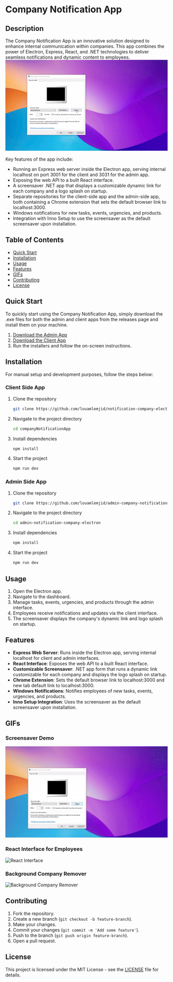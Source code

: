 # Company Notification App

## Description

The Company Notification App is an innovative solution designed to enhance internal communication within companies. This app combines the power of Electron, Express, React, and .NET technologies to deliver seamless notifications and dynamic content to employees.
![React Interface](./gifs/intro.gif)

Key features of the app include:
- Running an Express web server inside the Electron app, serving internal localhost on port 3001 for the client and 3031 for the admin app.
- Exposing the web API to a built React interface.
- A screensaver .NET app that displays a customizable dynamic link for each company and a logo splash on startup.
- Separate repositories for the client-side app and the admin-side app, both containing a Chrome extension that sets the default browser link to localhost:3000.
- Windows notifications for new tasks, events, urgencies, and products.
- Integration with Inno Setup to use the screensaver as the default screensaver upon installation.

## Table of Contents

- [Quick Start](#quick-start)
- [Installation](#installation)
- [Usage](#usage)
- [Features](#features)
- [GIFs](#gifs)
- [Contributing](#contributing)
- [License](#license)

## Quick Start

To quickly start using the Company Notification App, simply download the .exe files for both the admin and client apps from the releases page and install them on your machine.

1. [Download the Admin App](link-to-admin-app-exe)
2. [Download the Client App](https://drive.google.com/file/d/1mUPJfq0jh_d2vMKPdQTqFM0EVlM-A--w/view?usp=drive_link)
3. Run the installers and follow the on-screen instructions.

## Installation

For manual setup and development purposes, follow the steps below:

### Client Side App

1. Clone the repository
    ```bash
    git clone https://github.com/louamlemjid/notification-company-electron.git
    ```
2. Navigate to the project directory
    ```bash
    cd companyNotificationApp
    ```
3. Install dependencies
    ```bash
    npm install
    ```
4. Start the project
    ```bash
    npm run dev
    ```

### Admin Side App

1. Clone the repository
    ```bash
    git clone https://github.com/louamlemjid/admin-company-notification-app.git
    ```
2. Navigate to the project directory
    ```bash
    cd admin-notification-company-electron
    ```
3. Install dependencies
    ```bash
    npm install
    ```
4. Start the project
    ```bash
    npm run dev
    ```

## Usage

1. Open the Electron app.
2. Navigate to the dashboard.
3. Manage tasks, events, urgencies, and products through the admin interface.
4. Employees receive notifications and updates via the client interface.
5. The screensaver displays the company's dynamic link and logo splash on startup.

## Features

- **Express Web Server**: Runs inside the Electron app, serving internal localhost for client and admin interfaces.
- **React Interface**: Exposes the web API to a built React interface.
- **Customizable Screensaver**: .NET app form that runs a dynamic link customizable for each company and displays the logo splash on startup.
- **Chrome Extension**: Sets the default browser link to localhost:3000 and new tab default link to localhost:3000.
- **Windows Notifications**: Notifies employees of new tasks, events, urgencies, and products.
- **Inno Setup Integration**: Uses the screensaver as the default screensaver upon installation.

## GIFs

### Screensaver Demo
![Screensaver Demo](./gifs/screensaver.gif)

### React Interface for Employees
![React Interface](link-to-react-interface-gif)

### Background Company Remover
![Background Company Remover](./gifs/bgrmove.gif)

## Contributing

1. Fork the repository.
2. Create a new branch (`git checkout -b feature-branch`).
3. Make your changes.
4. Commit your changes (`git commit -m 'Add some feature'`).
5. Push to the branch (`git push origin feature-branch`).
6. Open a pull request.

## License

This project is licensed under the MIT License - see the [LICENSE](LICENSE) file for details.
